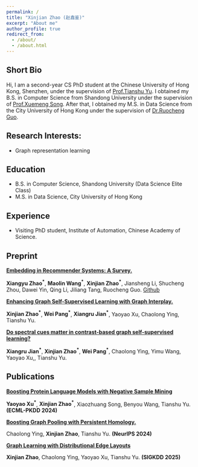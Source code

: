 ```yaml
---
permalink: /
title: "Xinjian Zhao (赵鑫鉴)"
excerpt: "About me"
author_profile: true
redirect_from: 
  - /about/
  - /about.html
---
```

## Short Bio

Hi, I am a second-year CS PhD student at the Chinese University of Hong Kong, Shenzhen, under the supervision of [Prof.Tianshu Yu](https://mypage.cuhk.edu.cn/academics/yutianshu/). I obtained my B.S. in Computer Science from Shandong University under the supervision of [Prof.Xuemeng Song](https://xuemengsong.github.io/). After that, I obtained my M.S. in Data Science from the City University of Hong Kong under the supervision of [Dr.Ruocheng Guo](https://rguo12.github.io/).

## Research Interests:
* Graph representation learning

## Education

* B.S. in Computer Science, Shandong University (Data Science Elite Class)
* M.S. in Data Science, City University of Hong Kong

## Experience
* Visiting PhD student, Institute of Automation, Chinese Academy of Science.


## Preprint
**[Embedding in Recommender Systems: A Survey.](https://arxiv.org/pdf/2310.18608.pdf)** 

**Xiangyu Zhao<sup>*</sup>**, **Maolin Wang<sup>*</sup>**, **Xinjian Zhao<sup>*</sup>**, Jiansheng Li, Shucheng Zhou, Dawei Yin, Qing Li, Jiliang Tang, Ruocheng Guo. [Github](https://github.com/Applied-Machine-Learning-Lab/Embedding-in-Recommender-Systems)

**[Enhancing Graph Self-Supervised Learning with Graph Interplay.](https://arxiv.org/abs/2410.04061)** 

**Xinjian Zhao<sup>*</sup>**, **Wei Pang<sup>*</sup>**, **Xiangru Jian<sup>*</sup>**, Yaoyao Xu, Chaolong Ying, Tianshu Yu.

**[Do spectral cues matter in contrast-based graph self-supervised learning?](https://arxiv.org/abs/2405.19600)**  

**Xiangru Jian<sup>*</sup>**, **Xinjian Zhao<sup>*</sup>**, **Wei Pang<sup>*</sup>**,  Chaolong Ying, Yimu Wang, Yaoyao Xu,, Tianshu Yu.




## Publications

**[Boosting Protein Language Models with Negative Sample Mining](https://arxiv.org/pdf/2402.16346)** 

**Yaoyao Xu<sup>*</sup>**, **Xinjian Zhao<sup>*</sup>**, Xiaozhuang Song, Benyou Wang, Tianshu Yu. **(ECML-PKDD 2024)**

**[Boosting Graph Pooling with Persistent Homology.](https://arxiv.org/pdf/2402.16346)** 

Chaolong Ying, **Xinjian Zhao**, Tianshu Yu. **(NeurIPS 2024)**


**[Graph Learning with Distributional Edge Layouts]()** 

**Xinjian Zhao**, Chaolong Ying, Yaoyao Xu, Tianshu Yu. **(SIGKDD 2025)**





